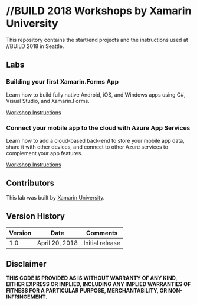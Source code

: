 # //BUILD 2018 Workshops by Xamarin University

This repository contains the start/end projects and the instructions used at //BUILD 2018 in Seattle.

## Labs

### Building your first Xamarin.Forms App
Learn how to build fully native Android, iOS, and Windows apps using C#, Visual Studio, and Xamarin.Forms.

[Workshop Instructions](./lab1/README.md)

### Connect your mobile app to the cloud with Azure App Services
Learn how to add a cloud-based back-end to store your mobile app data, share it with other devices, and connect to other Azure services to complement your app features.

[Workshop Instructions](./lab2/README.md)

## Contributors

This lab was built by [Xamarin University](https://university.xamarin.com).

## Version History

| Version | Date | Comments |
|---------|------|----------|
| 1.0     | April 20, 2018 | Initial release |

## Disclaimer

**THIS CODE IS PROVIDED AS IS WITHOUT WARRANTY OF ANY KIND, EITHER EXPRESS OR IMPLIED, INCLUDING ANY IMPLIED WARRANTIES OF FITNESS FOR A PARTICULAR PURPOSE, MERCHANTABILITY, OR NON-INFRINGEMENT.**
